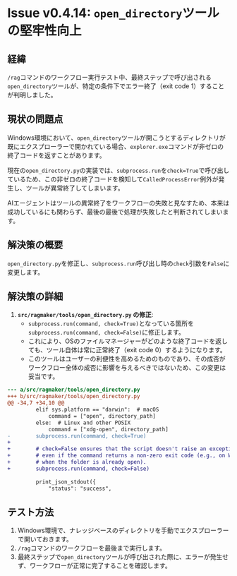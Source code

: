 # Issue v0.4.14: `open_directory`ツールの堅牢性向上

## 経緯
`/rag`コマンドのワークフロー実行テスト中、最終ステップで呼び出される`open_directory`ツールが、特定の条件下でエラー終了（exit code 1）することが判明しました。

## 現状の問題点
Windows環境において、`open_directory`ツールが開こうとするディレクトリが既にエクスプローラーで開かれている場合、`explorer.exe`コマンドが非ゼロの終了コードを返すことがあります。

現在の`open_directory.py`の実装では、`subprocess.run`を`check=True`で呼び出しているため、この非ゼロの終了コードを検知して`CalledProcessError`例外が発生し、ツールが異常終了してしまいます。

AIエージェントはツールの異常終了をワークフローの失敗と見なすため、本来は成功しているにも関わらず、最後の最後で処理が失敗したと判断されてしまいます。

## 解決策の概要
`open_directory.py`を修正し、`subprocess.run`呼び出し時の`check`引数を`False`に変更します。

## 解決策の詳細
1.  **`src/ragmaker/tools/open_directory.py` の修正**:
    -   `subprocess.run(command, check=True)`となっている箇所を`subprocess.run(command, check=False)`に修正します。
    -   これにより、OSのファイルマネージャーがどのような終了コードを返しても、ツール自体は常に正常終了（exit code 0）するようになります。
    -   このツールはユーザーの利便性を高めるためのものであり、その成否がワークフロー全体の成否に影響を与えるべきではないため、この変更は妥当です。

```diff
--- a/src/ragmaker/tools/open_directory.py
+++ b/src/ragmaker/tools/open_directory.py
@@ -34,7 +34,10 @@
         elif sys.platform == "darwin":  # macOS
             command = ["open", directory_path]
         else:  # Linux and other POSIX
             command = ["xdg-open", directory_path]
-        subprocess.run(command, check=True)
+
+        # check=False ensures that the script doesn't raise an exception
+        # even if the command returns a non-zero exit code (e.g., on Windows
+        # when the folder is already open).
+        subprocess.run(command, check=False)
 
         print_json_stdout({
             "status": "success",
```

## テスト方法
1.  Windows環境で、ナレッジベースのディレクトリを手動でエクスプローラーで開いておきます。
2.  `/rag`コマンドのワークフローを最後まで実行します。
3.  最終ステップで`open_directory`ツールが呼び出された際に、エラーが発生せず、ワークフローが正常に完了することを確認します。